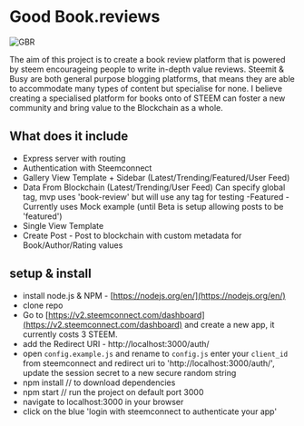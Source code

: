 # Good Book.reviews
![GBR](https://user-images.githubusercontent.com/34964560/37649910-4988b622-2c2b-11e8-81ff-bfecbb215984.png)

The aim of this project is to create a book review platform that is powered by steem encourageing people to write in-depth value reviews. Steemit & Busy are both general purpose blogging platforms, that means they are able to accommodate many types of content but specialise for none. I believe creating a specialised platform for books onto of STEEM can foster a new community and bring value to the Blockchain as a whole.

## What does it include
- Express server with routing
- Authentication with Steemconnect
- Gallery View Template + Sidebar (Latest/Trending/Featured/User Feed)
- Data From Blockchain (Latest/Trending/User Feed) Can specify global tag, mvp uses 'book-review' but will use any tag for testing
-Featured - Currently uses Mock example (until Beta is setup allowing posts to be 'featured')
- Single View Template
- Create Post - Post to blockchain with custom metadata for Book/Author/Rating values

## setup & install
- install node.js & NPM - [https://nodejs.org/en/](https://nodejs.org/en/)
- clone repo
- Go to [https://v2.steemconnect.com/dashboard](https://v2.steemconnect.com/dashboard) and create a new app, it currently costs 3 STEEM.
- add the Redirect URI - http://localhost:3000/auth/
- open ```config.example.js``` and rename to ```config.js``` enter your ```client_id``` from steemconnect and redirect uri to 'http://localhost:3000/auth/', update the session secret to a new secure random string
- npm install // to download dependencies
- npm start // run the project on default port 3000
- navigate to localhost:3000 in your browser
- click on the blue 'login with steemconnect to authenticate your app'

